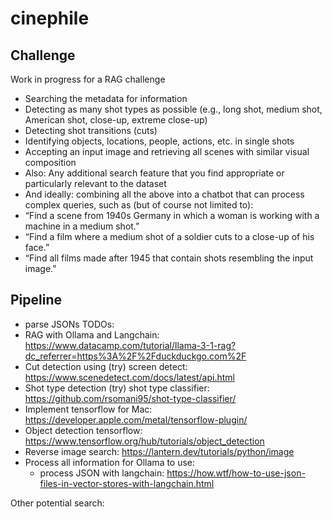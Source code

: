 # cinephile


## Challenge
Work in progress for a RAG challenge


- Searching the metadata for information
- Detecting as many shot types as possible (e.g., long shot, medium shot, American shot, close-up, extreme close-up)
- Detecting shot transitions (cuts)
- Identifying objects, locations, people, actions, etc. in single shots
- Accepting an input image and retrieving all scenes with similar visual composition
- Also: Any additional search feature that you find appropriate or particularly relevant to the dataset
- And ideally: combining all the above into a chatbot that can process complex queries, such as (but of course not limited to):
- “Find a scene from 1940s Germany in which a woman is working with a machine in a medium shot.”
- “Find a film where a medium shot of a soldier cuts to a close-up of his face.”
- “Find all films made after 1945 that contain shots resembling the input image.”


## Pipeline
- parse JSONs
TODOs:
- RAG with Ollama and Langchain: https://www.datacamp.com/tutorial/llama-3-1-rag?dc_referrer=https%3A%2F%2Fduckduckgo.com%2F
- Cut detection using (try) screen detect: https://www.scenedetect.com/docs/latest/api.html
- Shot type detection (try) shot type classifier: https://github.com/rsomani95/shot-type-classifier/
- Implement tensorflow for Mac: https://developer.apple.com/metal/tensorflow-plugin/
- Object detection tensorflow: https://www.tensorflow.org/hub/tutorials/object_detection
- Reverse image search: https://lantern.dev/tutorials/python/image
- Process all information for Ollama to use:
  * process JSON with langchain: https://how.wtf/how-to-use-json-files-in-vector-stores-with-langchain.html
  
Other potential search: 
